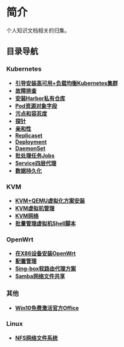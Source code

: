 # 简介

个人知识文档相关的归集。

## 目录导航

### Kubernetes

- **[引导安装高可用+负载均衡Kubernetes集群](/kubernetes/kubeadm_ha_cluster.md)**
- **[故障排查](/kubernetes/Troubleshooting.md)**
- **[安装Harbor私有仓库](/kubernetes/install_harbor_repo.md)**
- **[Pod资源对象字段](/kubernetes/explain/Pod.md)**
- **[污点和容忍度](/kubernetes/taints_tolerations.md)**
- **[探针](/kubernetes/probe.md)**
- **[亲和性](/kubernetes/inffinity.md)**
- **[Replicaset](/kubernetes/replicaset.md)**
- **[Deployment](/kubernetes/Deployment.md)**
- **[DaemonSet](/kubernetes/DaemonSet.md)**
- **[批处理任务Jobs](/kubernetes/jobs.md)**
- **[Service四层代理](/kubernetes/service.md)**
- **[数据持久化](/kubernetes/data-persistence.md)**

### KVM

- **[KVM+QEMU虚拟化方案安装](/KVM/install.md)**
- **[KVM虚拟机管理](/KVM/kvm.md)**
- **[KVM网络](/KVM/network.md)**
- **[批量管理虚拟机Shell脚本](/KVM/virtual_host.bash)**

### OpenWrt

- **[在X86设备安装OpenWrt](/OpenWrt/Install.md)**
- **[配置管理](/OpenWrt/guide.md)**
- **[Sing-box软路由代理方案](/OpenWrt/sing-box.md)**
- **[Samba网络文件共享](/OpenWrt/samba.md)**

### 其他

- **[Win10免费激活官方Office](/Win/install-office.md)**


### Linux

- **[NFS网络文件系统](/Linux/nfs.md)**